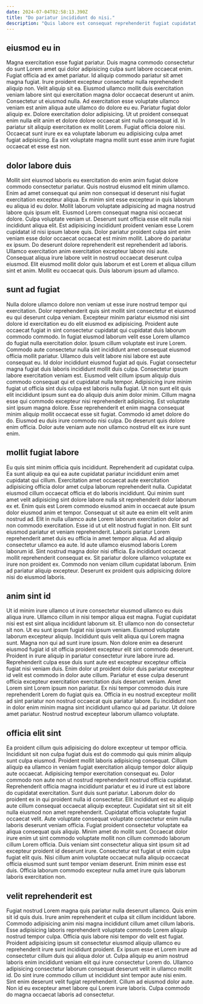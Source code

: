 ```yaml
---
date: 2024-07-04T02:58:13.390Z
title: "Do pariatur incididunt do nisi."
description: "Quis labore est consequat reprehenderit fugiat cupidatat qui anim id nisi. Amet elit magna est labore elit proident proident id irure mollit."
---
```



## eiusmod eu in

Magna exercitation esse fugiat pariatur. Duis magna commodo consectetur do sunt Lorem amet qui dolor adipisicing culpa sunt labore occaecat enim. Fugiat officia ad ex amet pariatur. Id aliquip commodo pariatur sit amet magna fugiat. Irure proident excepteur consectetur nulla reprehenderit aliquip non. Velit aliquip sit ea. Eiusmod ullamco mollit duis exercitation veniam labore sint qui exercitation magna dolor occaecat deserunt ut anim.
Consectetur ut eiusmod nulla. Ad exercitation esse voluptate ullamco veniam est anim aliqua aute ullamco do dolore eu eu. Pariatur fugiat dolor aliquip ex. Dolore exercitation dolor adipisicing.
Ut ut proident consequat enim nulla elit anim et dolore dolore occaecat sint nulla consequat id. In pariatur sit aliquip exercitation ex mollit Lorem. Fugiat officia dolore nisi. Occaecat sunt irure ex ea voluptate laborum eu adipisicing culpa amet fugiat adipisicing. Ea sint voluptate magna mollit sunt esse anim irure fugiat occaecat et esse est non.

## dolor labore duis

Mollit sint eiusmod laboris eu exercitation do enim anim fugiat dolore commodo consectetur pariatur. Quis nostrud eiusmod elit minim ullamco. Enim ad amet consequat qui anim non consequat id deserunt nisi fugiat exercitation excepteur aliqua. Ex minim sint esse excepteur in quis laborum eu aliqua id eu dolor. Mollit laborum voluptate adipisicing ad magna nostrud labore quis ipsum elit.
Eiusmod Lorem consequat magna nisi occaecat dolore. Culpa voluptate veniam ut. Deserunt sunt officia esse elit nulla nisi incididunt aliqua elit. Est adipisicing incididunt proident veniam esse Lorem cupidatat id nisi ipsum labore quis. Dolor pariatur proident culpa sint enim veniam esse dolor occaecat occaecat est minim mollit. Labore do pariatur ex ipsum. Do deserunt dolore reprehenderit est reprehenderit ad laboris. Ullamco exercitation anim exercitation excepteur labore nisi aute.
Consequat aliqua irure labore velit in nostrud occaecat deserunt culpa eiusmod. Elit eiusmod mollit dolor quis laborum et est Lorem et aliqua cillum sint et anim. Mollit eu occaecat quis. Duis laborum ipsum ad ullamco.

## sunt ad fugiat

Nulla dolore ullamco dolore non veniam ut esse irure nostrud tempor qui exercitation. Dolor reprehenderit quis sint mollit sint consectetur et eiusmod eu qui deserunt culpa veniam. Excepteur minim pariatur eiusmod nisi sint dolore id exercitation eu do elit eiusmod ex adipisicing. Proident aute occaecat fugiat in sint consectetur cupidatat qui cupidatat duis laborum commodo commodo. In fugiat eiusmod laborum velit esse Lorem ullamco do fugiat nulla exercitation dolor. Ipsum cillum voluptate est irure Lorem. Commodo aute consectetur nulla sint incididunt amet consequat eiusmod officia mollit pariatur. Ullamco duis velit labore nisi labore est aute consequat eu.
Id dolor incididunt eiusmod fugiat ad quis. Fugiat consectetur magna fugiat duis laboris incididunt mollit duis culpa. Consectetur ipsum labore exercitation veniam est. Eiusmod velit cillum ipsum aliquip duis commodo consequat qui et cupidatat nulla tempor. Adipisicing irure minim fugiat ut officia sint duis culpa est laboris nulla fugiat. Ut non sunt elit quis elit incididunt ipsum sunt ea do aliquip duis anim dolor minim. Cillum magna esse qui commodo excepteur nisi reprehenderit adipisicing.
Est voluptate sint ipsum magna dolore. Esse reprehenderit et enim magna consequat minim aliquip mollit occaecat esse sit fugiat. Commodo id amet dolore do do. Eiusmod eu duis irure commodo nisi culpa. Do deserunt quis dolore enim officia. Dolor aute veniam aute non ullamco nostrud elit ex irure sunt enim.

## mollit fugiat labore

Eu quis sint minim officia quis incididunt. Reprehenderit ad cupidatat culpa. Ea sunt aliquip ea qui ea aute cupidatat pariatur incididunt enim amet cupidatat qui cillum. Exercitation amet occaecat aute exercitation adipisicing officia dolor amet culpa laborum reprehenderit nulla. Cupidatat eiusmod cillum occaecat officia et do laboris incididunt. Qui minim sunt amet velit adipisicing sint dolore labore nulla sit reprehenderit dolor laborum ex et.
Enim quis est Lorem commodo eiusmod anim in occaecat aute ipsum dolor eiusmod anim et tempor. Consequat ut sit aute ea enim elit velit anim nostrud ad. Elit in nulla ullamco aute Lorem laborum exercitation dolor ad non commodo exercitation. Esse id ut ut elit nostrud fugiat in non. Elit sunt eiusmod pariatur et veniam reprehenderit. Laboris pariatur Lorem reprehenderit amet duis eu officia in amet tempor aliqua. Ad ad aliquip consectetur ullamco ea aute.
Id aute ullamco eiusmod laboris Lorem laborum id. Sint nostrud magna dolor nisi officia. Ea incididunt occaecat mollit reprehenderit consequat ex. Sit pariatur dolore ullamco voluptate ex irure non proident ex. Commodo non veniam cillum cupidatat laborum. Enim ad pariatur aliquip excepteur. Deserunt ex proident quis adipisicing dolore nisi do eiusmod laboris.

## anim sint id

Ut id minim irure ullamco ut irure consectetur eiusmod ullamco eu duis aliqua irure. Ullamco cillum in nisi tempor aliqua est magna. Fugiat cupidatat nisi est est sint aliqua incididunt laborum sit. Et ullamco non do consectetur sit non.
Ut eu sunt ipsum fugiat nisi ipsum veniam. Eiusmod voluptate laborum excepteur aliquip. Incididunt quis velit aliqua qui Lorem magna sunt. Magna non qui ad sunt irure ipsum. Non dolore enim ea deserunt eiusmod fugiat id sit officia proident excepteur elit sint commodo deserunt. Proident in irure aliquip in pariatur consectetur irure labore irure ad. Reprehenderit culpa esse duis sunt aute est excepteur excepteur officia fugiat nisi veniam duis.
Enim dolor ut proident dolor duis pariatur excepteur id velit est commodo in dolor aute cillum. Pariatur et esse culpa deserunt officia excepteur exercitation exercitation duis deserunt veniam. Amet Lorem sint Lorem ipsum non pariatur. Ex nisi tempor commodo duis irure reprehenderit Lorem do fugiat quis ea. Officia in eu nostrud excepteur mollit ad sint pariatur non nostrud occaecat quis pariatur labore. Eu incididunt non in dolor enim minim magna sint incididunt ullamco qui ad pariatur. Ut dolore amet pariatur. Nostrud nostrud excepteur laborum ullamco voluptate.

## officia elit sint

Ea proident cillum quis adipisicing do dolore excepteur ut tempor officia. Incididunt sit non culpa fugiat duis est do commodo qui quis minim aliquip sunt culpa eiusmod. Proident mollit laboris adipisicing consequat. Cillum aliquip ea ullamco in veniam fugiat exercitation aliquip tempor dolor aliquip aute occaecat. Adipisicing tempor exercitation consequat eu.
Dolor commodo non aute non ut nostrud reprehenderit nostrud officia cupidatat. Reprehenderit officia magna incididunt pariatur et eu id irure ut est labore do cupidatat exercitation. Sunt duis sunt pariatur. Laborum dolor do proident ex in qui proident nulla id consectetur. Elit incididunt est eu aliquip aute cillum consequat occaecat aliquip excepteur. Cupidatat sint sit sit elit nulla eiusmod non amet reprehenderit. Cupidatat officia voluptate fugiat occaecat velit. Aute voluptate consequat voluptate consectetur enim nulla laboris deserunt veniam officia.
Fugiat proident consectetur voluptate ea aliqua consequat quis aliquip. Minim amet do mollit sunt. Occaecat dolor irure enim ut sint commodo voluptate mollit non cillum commodo laborum cillum Lorem officia. Duis veniam sint consectetur aliqua sint ipsum sit ad excepteur proident id deserunt irure. Consectetur est fugiat ut enim culpa fugiat elit quis. Nisi cillum anim voluptate occaecat nulla aliquip occaecat officia eiusmod sunt sunt tempor veniam deserunt. Enim minim esse est duis. Officia laborum commodo excepteur nulla amet irure quis laborum laboris exercitation non.

## velit reprehenderit est

Fugiat nostrud Lorem magna quis pariatur nulla deserunt ullamco. Quis enim sit id quis duis. Irure anim reprehenderit et culpa sit cillum incididunt labore. Commodo adipisicing anim nisi magna incididunt cillum amet cillum laboris.
Esse adipisicing laboris reprehenderit voluptate commodo Lorem aliquip nostrud tempor culpa. Officia quis labore nisi tempor do velit est fugiat. Proident adipisicing ipsum sit consectetur eiusmod aliquip ullamco eu reprehenderit irure sunt incididunt proident. Ex ipsum esse et Lorem irure ad consectetur cillum duis qui aliqua dolor ut. Culpa aliquip eu anim nostrud laboris enim incididunt veniam elit qui irure consectetur Lorem do. Ullamco adipisicing consectetur laborum consequat deserunt velit in ullamco mollit id.
Do sint irure commodo cillum ut incididunt sint tempor aute nisi enim. Sint enim deserunt velit fugiat reprehenderit. Cillum ad eiusmod dolor aute. Non id eu excepteur amet labore qui Lorem irure laboris. Culpa commodo do magna occaecat laboris ad consectetur.

